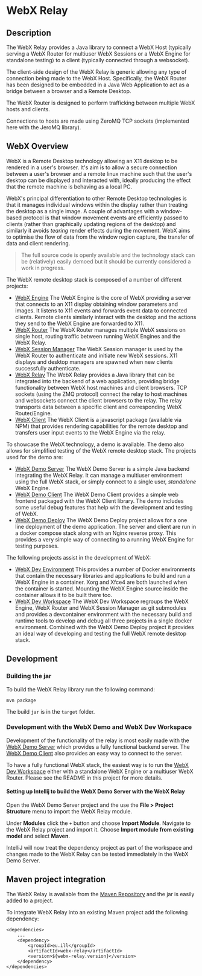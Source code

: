 # WebX Relay

## Description

The WebX Relay provides a Java library to connect a WebX Host (typically serving a WebX Router for multiuser WebX Sessions or a WebX Engine for standalone testing) to a client (typically connected through a websocket).

The client-side design of the WebX Relay is generic allowing any type of connection being made to the WebX Host. Specifically, the WebX Router has been designed to be embedded in a Java Web Application to act as a bridge between a browser and a Remote Desktop.  

The WebX Router is designed to perform trafficking between multiple WebX hosts and clients.

Connections to hosts are made using ZeroMQ TCP sockets (implemented here with the JeroMQ library).

## WebX Overview

WebX is a Remote Desktop technology allowing an X11 desktop to be rendered in a user's browser. It's aim is to allow a secure connection between a user's browser and a remote linux machine such that the user's desktop can be displayed and interacted with, ideally producing the effect that the remote machine is behaving as a local PC.

WebX's principal differentiation to other Remote Desktop technologies is that it manages individual windows within the display rather than treating the desktop as a single image. A couple of advantages with a window-based protocol is that window movement events are efficiently passed to clients (rather than graphically updating regions of the desktop) and similarly it avoids <em>tearing</em> render effects during the movement. WebX aims to optimise the flow of data from the window region capture, the transfer of data and client rendering.

> The full source code is openly available and the technology stack can be (relatively) easily demoed but it should be currently considered a work in progress.

The WebX remote desktop stack is composed of a number of different projects:
- [WebX Engine](https://github.com/ILLGrenoble/webx-engine) The WebX Engine is the core of WebX providing a server that connects to an X11 display obtaining window parameters and images. It listens to X11 events and forwards event data to connected clients. Remote clients similarly interact with the desktop and the actions they send to the WebX Engine are forwarded to X11.
- [WebX Router](https://github.com/ILLGrenoble/webx-router) The WebX Router manages multiple WebX sessions on single host, routing traffic between running WebX Engines and the WebX Relay.
- [WebX Session Manager](https://github.com/ILLGrenoble/webx-session-manager) The WebX Session manager is used by the WebX Router to authenticate and initiate new WebX sessions. X11 displays and desktop managers are spawned when new clients successfully authenticate.
- [WebX Relay](https://github.com/ILLGrenoble/webx-relay) The WebX Relay provides a Java library that can be integrated into the backend of a web application, providing bridge functionality between WebX host machines and client browsers. TCP sockets (using the ZMQ protocol) connect the relay to host machines and websockets connect the client browsers to the relay. The relay transports data between a specific client and corresponding WebX Router/Engine.
- [WebX Client](https://github.com/ILLGrenoble/webx-client) The WebX Client is a javascript package (available via NPM) that provides rendering capabilities for the remote desktop and transfers user input events to the WebX Engine via the relay.

To showcase the WebX technology, a demo is available. The demo also allows for simplified testing of the WebX remote desktop stack. The projects used for the demo are:
- [WebX Demo Server](https://github.com/ILLGrenoble/webx-demo-server) The WebX Demo Server is a simple Java backend integrating the WebX Relay. It can manage a multiuser environment using the full WebX stack, or simply connect to a single user, <em>standalone</em> WebX Engine.
- [WebX Demo Client](https://github.com/ILLGrenoble/webx-demo-client) The WebX Demo Client provides a simple web frontend packaged with the WebX Client library. The demo includes some useful debug features that help with the development and testing of WebX.
- [WebX Demo Deploy](https://github.com/ILLGrenoble/webx-demo-deploy) The WebX Demo Deploy project allows for a one line deployment of the demo application. The server and client are run in a docker compose stack along with an Nginx reverse proxy. This provides a very simple way of connecting to a running WebX Engine for testing purposes.

The following projects assist in the development of WebX:
- [WebX Dev Environment](https://github.com/ILLGrenoble/webx-dev-env) This provides a number of Docker environments that contain the necessary libraries and applications to build and run a WebX Engine in a container. Xorg and Xfce4 are both launched when the container is started. Mounting the WebX Engine source inside the container allows it to be built there too.
- [WebX Dev Workspace](https://github.com/ILLGrenoble/webx-dev-workspace) The WebX Dev Workspace regroups the WebX Engine, WebX Router and WebX Session Manager as git submodules and provides a devcontainer environment with the necessary build and runtime tools to develop and debug all three projects in a single docker environment. Combined with the WebX Demo Deploy project it provides an ideal way of developing and testing the full WebX remote desktop stack.

## Development

### Building the jar

To build the WebX Relay library run the following command:

```
mvn package
```

The build `jar` is in the `target` folder.

### Development with the WebX Demo and WebX Dev Workspace

Development of the functionality of the relay is most easily made with the [WebX Demo Server](https://github.com/ILLGrenoble/webx-demo-server) which provides a fully functional backend server. The [WebX Demo Client](https://github.com/ILLGrenoble/webx-demo-client) also provides an easy way to connect to the server.

To have a fully functional WebX stack, the easiest way is to run the [WebX Dev Workspace](https://github.com/ILLGrenoble/webx-dev-workspace) either with a standalone WebX Engine or a multiuser WebX Router. Please see the README in this project for more details.

#### Setting up Intellij to build the WebX Demo Server with the WebX Relay

Open the WebX Demo Server project and the use the <b>File > Project Structure</b> menu to import the WebX Relay module.

Under <b>Modules</b> click the `+` button and choose <b>Import Module</b>. Navigate to the WebX Relay project and import it. Choose <b>Import module from existing model</b> and select <b>Maven</b>.

IntelliJ will now treat the dependency project as part of the workspace and changes made to the WebX Relay can be tested immediately in the WebX Demo Server.

## Maven project integration 

The WebX Relay is available from the [Maven Repository](https://mvnrepository.com/artifact/eu.ill/webx-relay) and the jar is easily added to a project.

To integrate WebX Relay into an existing Maven project add the following dependency:

```
<dependencies>
    ...
    <dependency>
        <groupId>eu.ill</groupId>
        <artifactId>webx-relay</artifactId>
        <version>${webx-relay.version}</version>
    </dependency>
</dependencies>

